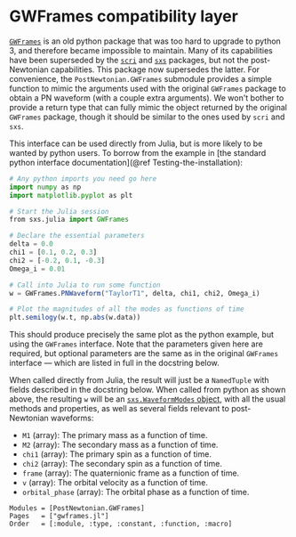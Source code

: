 # GWFrames compatibility layer

[`GWFrames`](https://github.com/moble/GWFrames) is an old python
package that was too hard to upgrade to python 3, and therefore became
impossible to maintain.  Many of its capabilities have been superseded
by the [`scri`](https://github.com/moble/scri) and
[`sxs`](https://github.com/sxs-collaboration/sxs/) packages, but not
the post-Newtonian capabilities.  This package now supersedes the
latter.  For convenience, the `PostNewtonian.GWFrames` submodule
provides a simple function to mimic the arguments used with the
original `GWFrames` package to obtain a PN waveform (with a couple
extra arguments).  We won't bother to provide a return type that can
fully mimic the object returned by the original `GWFrames` package,
though it should be similar to the ones used by `scri` and `sxs`.

This interface can be used directly from Julia, but is more likely to
be wanted by python users.  To borrow from the example in [the
standard python interface documentation](@ref
Testing-the-installation):
```julia
# Any python imports you need go here
import numpy as np
import matplotlib.pyplot as plt

# Start the Julia session
from sxs.julia import GWFrames

# Declare the essential parameters
delta = 0.0
chi1 = [0.1, 0.2, 0.3]
chi2 = [-0.2, 0.1, -0.3]
Omega_i = 0.01

# Call into Julia to run some function
w = GWFrames.PNWaveform("TaylorT1", delta, chi1, chi2, Omega_i)

# Plot the magnitudes of all the modes as functions of time
plt.semilogy(w.t, np.abs(w.data))
```
This should produce precisely the same plot as the python example, but
using the `GWFrames` interface.  Note that the parameters given here
are required, but optional parameters are the same as in the original
`GWFrames` interface — which are listed in full in the docstring
below.

When called directly from Julia, the result will just be a
`NamedTuple` with fields described in the docstring below.  When
called from python as shown above, the resulting `w` will be an
[`sxs.WaveformModes`
object](https://sxs.readthedocs.io/en/stable/api/waveforms/#waveformmodes-class),
with all the usual methods and properties, as well as several fields
relevant to post-Newtonian waveforms:

- `M1` (array): The primary mass as a function of time.
- `M2` (array): The secondary mass as a function of time.
- `chi1` (array): The primary spin as a function of time.
- `chi2` (array): The secondary spin as a function of time.
- `frame` (array): The quaternionic frame as a function of time.
- `v` (array): The orbital velocity as a function of time.
- `orbital_phase` (array): The orbital phase as a function of
    time.


```@autodocs
Modules = [PostNewtonian.GWFrames]
Pages   = ["gwframes.jl"]
Order   = [:module, :type, :constant, :function, :macro]
```
